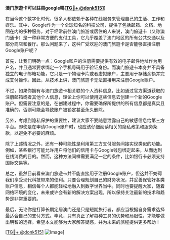 **澳门旅遊卡可以註冊google嗎[[TG💪+ @donk5151](https://t.me/s/donk5151)]**

在当今这个数字化时代，很多人都依赖于各种在线服务来管理自己的生活、工作和娱乐。其中，Google作为一个全球知名的科技公司，提供了包括邮箱、文档、地图在内的多种服务。对于经常前往澳门旅游或居住的人来说，澳门旅遊卡（又称澳门通卡）是一种非常方便的支付工具，它几乎覆盖了澳门地区的所有公共交通以及部分商店和餐厅。那么问题来了，这种广受欢迎的澳门旅遊卡是否能够直接注册Google账户呢？

首先，让我们明确一点：Google账户的注册需要提供有效的电子邮件地址作为用户名，并且通常要求绑定一个手机号码用于验证身份。而澳门旅遊卡本身并不具备独立的电子邮箱功能，它只是一个物理卡片或者虚拟账户，主要用于存储余额并完成支付操作。因此，从技术上讲，澳门旅遊卡无法直接用来注册Google账户。

不过，如果你拥有与澳门旅遊卡相关联的个人资料信息，比如通过官方渠道获取的注册邮箱或者其他个人信息，理论上你可以使用这些信息去创建一个新的Google账户。但需要注意的是，在创建过程中，你需要确保所提供的所有信息都是真实且准确的，否则可能会导致账户被锁定甚至永久删除。

另外，考虑到隐私保护的重要性，建议大家不要随意泄露自己的敏感信息给第三方平台。即使是在申请Google账户时，也应该仔细阅读相关的隐私政策和服务条款，以避免不必要的麻烦。

除了上述情况之外，还有一种可能性是利用第三方支付服务间接实现类似的功能。例如，某些银行可能允许用户将他们的信用卡与Google钱包绑定起来，从而达到在线消费的目的。然而，这种方法同样需要满足一定的条件，比如银行卡必须支持国际交易等。

总之，虽然目前看来澳门旅遊卡并不能直接用于注册Google账户，但这并不妨碍我们享受现代科技带来的便利。只要合理规划自己的财务状况，并妥善保管好各类账户信息，相信每个人都能轻松地融入到数字世界当中。同时也要提醒大家，随着网络环境的变化，未来或许会有新的解决方案出现，所以保持关注最新的技术和趋势是非常重要的。

最后，无论你是打算长期定居澳门还是只是短期旅行者，都应当根据自身需求选择最适合自己的支付方式。毕竟，只有真正了解每种工具的优势和局限性，才能够做出明智的选择。希望本文能够为大家解答疑惑，并为未来的旅程提供更多帮助！

[[TG💪+ @donk5151](https://t.me/s/donk5151) ![Image](https://i.postimg.cc/rwNCRYN7/Snipaste-2025-04-30-17-27-05.png)]